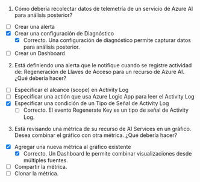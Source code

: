 1. Cómo debería recolectar datos de telemetría de un servicio de Azure AI para análisis posterior?

- [ ] Crear una alerta
- [x] Crear una configuración de Diagnóstico
  - [x] Correcto. Una configuración de diagnóstico permite capturar datos para análisis posterior.
- [ ] Crear un Dashboard

2. Está definiendo una alerta que le notifique cuando se registre actividad de: Regeneración de Llaves de Acceso para un recurso de Azure AI. ¿Qué debería hacer?
- [ ] Especificar el alcance (scope) en Activity Log
- [ ] Especificar una actión que usa Azure Logic App para leer el Activity Log
- [x] Especificar una condición de un Tipo de Señal de Activity Log
  - [ ] Correcto. El evento Regenerate Key es un tipo de señal de Activity Log.

3. Está revisando una métrica de su recurso de AI Services en un gráfico. Desea combinar el gráfico con otra métrica. ¿Qué debería hacer?
- [x] Agregar una nueva métrica al gráfico existente
  - [x] Correcto. Un Dashboard le permite combinar visualizaciones desde múltiples fuentes.
- [ ] Compartir la métrica. 
- [ ] Clonar la métrica.
